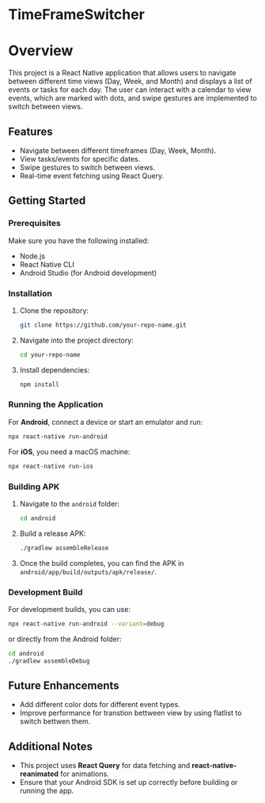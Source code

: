 # TimeFrameSwitcher

# Overview

This project is a React Native application that allows users to navigate between different time views (Day, Week, and Month) and displays a list of events or tasks for each day. The user can interact with a calendar to view events, which are marked with dots, and swipe gestures are implemented to switch between views.

## Features

- Navigate between different timeframes (Day, Week, Month).
- View tasks/events for specific dates.
- Swipe gestures to switch between views.
- Real-time event fetching using React Query.

## Getting Started

### Prerequisites

Make sure you have the following installed:

- Node.js
- React Native CLI
- Android Studio (for Android development)

### Installation

1. Clone the repository:

   ```bash
   git clone https://github.com/your-repo-name.git
   ```

2. Navigate into the project directory:

   ```bash
   cd your-repo-name
   ```

3. Install dependencies:

   ```bash
   npm install
   ```

### Running the Application

For **Android**, connect a device or start an emulator and run:

```bash
npx react-native run-android
```

For **iOS**, you need a macOS machine:

```bash
npx react-native run-ios
```

### Building APK

1. Navigate to the `android` folder:

   ```bash
   cd android
   ```

2. Build a release APK:

   ```bash
   ./gradlew assembleRelease
   ```

3. Once the build completes, you can find the APK in `android/app/build/outputs/apk/release/`.

### Development Build

For development builds, you can use:

```bash
npx react-native run-android --variant=debug
```

or directly from the Android folder:

```bash
cd android
./gradlew assembleDebug
```

## Future Enhancements

- Add different color dots for different event types.
- Improve performance for transtion bettween view by using flatlist to switch bettwen them.

## Additional Notes

- This project uses **React Query** for data fetching and **react-native-reanimated** for animations.
- Ensure that your Android SDK is set up correctly before building or running the app.
